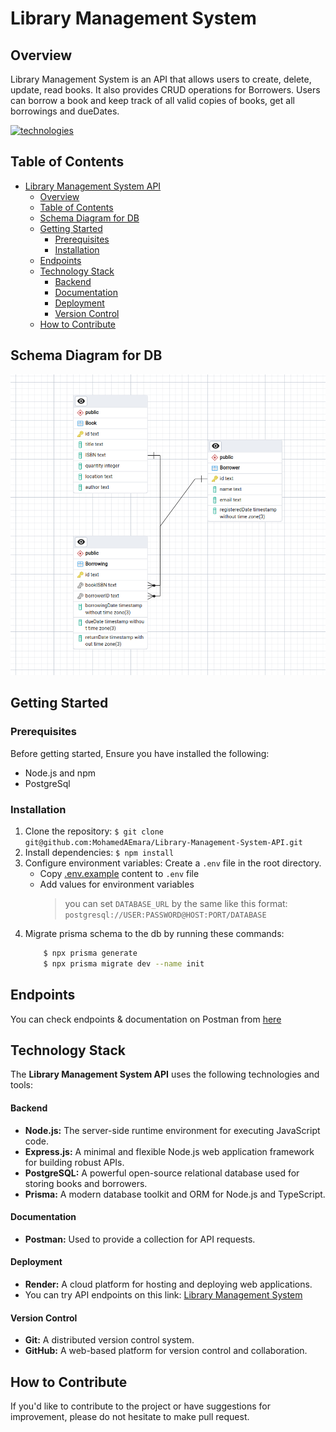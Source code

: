 # Library Management System

## Overview

Library Management System is an API that allows users to create, delete, update, read books. It also provides CRUD operations for Borrowers.
Users can borrow a book and keep track of all valid copies of books, get all borrowings and dueDates. 

[![technologies](https://skillicons.dev/icons?i=nodejs,js,express,prisma,postgresql,git,github,postman)](#backend)

## Table of Contents

- [Library Management System API](#library-management-system)
  - [Overview](#overview)
  - [Table of Contents](#table-of-contents)
  - [Schema Diagram for DB](#schema-diagram-for-db)
  - [Getting Started](#getting-started)
    - [Prerequisites](#prerequisites)
    - [Installation](#installation)
  - [Endpoints](#endpoints)
  - [Technology Stack](#technology-stack)
      - [Backend](#backend)
      - [Documentation](#documentation)
      - [Deployment](#deployment)
      - [Version Control](#version-control)
  - [How to Contribute](#how-to-contribute)


## Schema Diagram for DB
![schema](docs/DB_schema.png)
## Getting Started

### Prerequisites

Before getting started, Ensure you have installed the following:

- Node.js and npm
- PostgreSql

### Installation

1. Clone the repository: `$ git clone git@github.com:MohamedAEmara/Library-Management-System-API.git`
2. Install dependencies: `$ npm install`
3. Configure environment variables: Create a `.env` file in the root directory.
   - Copy [.env.example](.env.example) content to `.env` file
   - Add values for environment variables
     > you can set `DATABASE_URL` by the same like this format:
     > `postgresql://USER:PASSWORD@HOST:PORT/DATABASE`
4. Migrate prisma schema to the db by running these commands:
   ```bash
       $ npx prisma generate
       $ npx prisma migrate dev --name init
   ```

## Endpoints

You can check endpoints & documentation on Postman from [here](https://documenter.getpostman.com/view/29997574/2s9Yyy7yKH)

## Technology Stack

The **Library Management System API** uses the following technologies and tools:

#### Backend

- **Node.js:** The server-side runtime environment for executing JavaScript code.
- **Express.js:** A minimal and flexible Node.js web application framework for building robust APIs.
- **PostgreSQL:** A powerful open-source relational database used for storing books and borrowers.
- **Prisma:** A modern database toolkit and ORM for Node.js and TypeScript.


#### Documentation

- **Postman:** Used to provide a collection for API requests.

#### Deployment

- **Render:** A cloud platform for hosting and deploying web applications.
- You can try API endpoints on this link: [Library Management System](https://library-management-system-api-b8y4.onrender.com/api/v1/book)

#### Version Control

- **Git:** A distributed version control system.
- **GitHub:** A web-based platform for version control and collaboration.

## How to Contribute

If you'd like to contribute to the project or have suggestions for improvement, please do not hesitate to make pull request.
